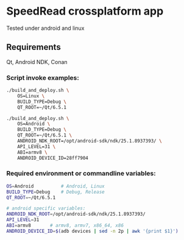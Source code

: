 # SpeedRead crossplatform app #
Tested under android and linux

## Requirements ##
Qt, Android NDK, Conan

### Script invoke examples: ###
```bash
./build_and_deploy.sh \
    OS=Linux \
    BUILD_TYPE=Debug \
    QT_ROOT=~/Qt/6.5.1
```

```bash
./build_and_deploy.sh \
    OS=Android \
    BUILD_TYPE=Debug \
    QT_ROOT=~/Qt/6.5.1 \
    ANDROID_NDK_ROOT=/opt/android-sdk/ndk/25.1.8937393/ \
    API_LEVEL=31 \
    ABI=armv8 \
    ANDROID_DEVICE_ID=28ff7904
```

### Required environment or commandline variables: ###
```bash
OS=Android          # Android, Linux
BUILD_TYPE=Debug    # Debug, Release
QT_ROOT=~/Qt/6.5.1
```

```bash
# android specific variables:
ANDROID_NDK_ROOT=/opt/android-sdk/ndk/25.1.8937393/
API_LEVEL=31
ABI=armv8       # armv8, armv7, x86_64, x86
ANDROID_DEVICE_ID=$(adb devices | sed -n 2p | awk '{print $1}')
```
